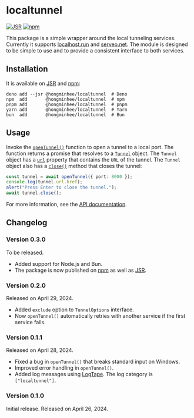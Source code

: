 <!-- deno-fmt-ignore-file -->

localtunnel
===========

[![JSR][JSR badge]][JSR]
[![npm][npm badge]][npm]

This package is a simple wrapper around the local tunneling services.
Currently it supports [localhost.run] and [serveo.net].  The module is designed
to be simple to use and to provide a consistent interface to both services.

[JSR]: https://jsr.io/@hongminhee/localtunnel
[JSR badge]: https://jsr.io/badges/@hongminhee/localtunnel
[npm]: https://www.npmjs.com/package/@hongminhee/localtunnel
[npm badge]: https://img.shields.io/npm/v/@hongminhee/localtunnel?logo=npm
[localhost.run]: https://localhost.run/
[serveo.net]: https://serveo.net/


Installation
------------

It is available on [JSR] and [npm]:

~~~~ console
deno add --jsr @hongminhee/localtunnel  # Deno
npm  add       @hongminhee/localtunnel  # npm
pnpm add       @hongminhee/localtunnel  # pnpm
yarn add       @hongminhee/localtunnel  # Yarn
bun  add       @hongminhee/localtunnel  # Bun
~~~~


Usage
-----

Invoke the [`openTunnel()`] function to open a tunnel to a local port.
The function returns a promise that resolves to a [`Tunnel`] object.
The `Tunnel` object has a [`url`] property that contains the `URL` of the tunnel.
The `Tunnel` object also has a [`close()`] method that closes the tunnel:

~~~~ typescript
const tunnel = await openTunnel({ port: 8000 });
console.log(tunnel.url.href);
alert("Press Enter to close the tunnel.");
await tunnel.close();
~~~~

For more information, see the [API documentation][JSR].

[`openTunnel()`]: https://jsr.io/@hongminhee/localtunnel/doc/~/openTunnel
[`Tunnel`]: https://jsr.io/@hongminhee/localtunnel/doc/~/Tunnel
[`url`]: https://jsr.io/@hongminhee/localtunnel/doc/~/Tunnel.url
[`close()`]: https://jsr.io/@hongminhee/localtunnel/doc/~/Tunnel.close


Changelog
---------

### Version 0.3.0

To be released.

 -  Added support for Node.js and Bun.
 -  The package is now published on [npm] as well as [JSR].

### Version 0.2.0

Released on April 29, 2024.

 -  Added `exclude` option to `TunnelOptions` interface.
 -  Now `openTunnel()` automatically retries with another service if the first
    service fails.

### Version 0.1.1

Released on April 28, 2024.

 -  Fixed a bug in `openTunnel()` that breaks standard input on Windows.
 -  Improved error handling in `openTunnel()`.
 -  Added log messages using [LogTape].  The log category is `["localtunnel"]`.

[LogTape]: https://github.com/dahlia/logtape

### Version 0.1.0

Initial release.  Released on April 26, 2024.
